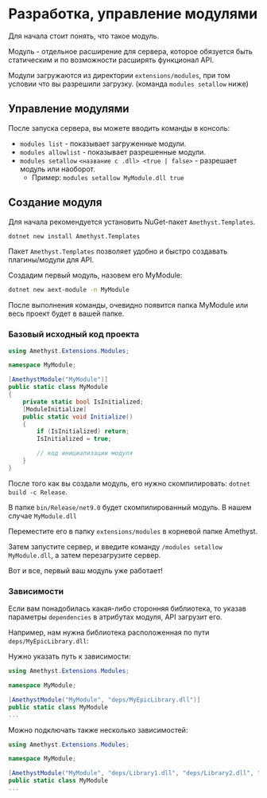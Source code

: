# Разработка, управление модулями

Для начала стоит понять, что такое модуль.

Модуль - отдельное расширение для сервера, которое обязуется быть статическим и по возможности расширять функционал API.

Модули загружаются из директории `extensions/modules`, при том условии что вы разрешили загрузку. (команда `modules setallow` ниже)

## Управление модулями

После запуска сервера, вы можете вводить команды в консоль:

- `modules list` - показывает загруженные модули.
- `modules allowlist` - показывает разрешенные модули.
- `modules setallow` `<название с .dll> <true | false>` - разрешает модуль или наоборот.
    - Пример: `modules setallow MyModule.dll true`

## Создание модуля
Для начала рекомендуется установить NuGet-пакет `Amethyst.Templates`.

```bash
dotnet new install Amethyst.Templates
```

Пакет `Amethyst.Templates` позволяет удобно и быстро создавать плагины/модули для API.

Создадим первый модуль, назовем его MyModule:
```bash
dotnet new aext-module -n MyModule
```

После выполнения команды, очевидно появится папка MyModule или весь проект будет в вашей папке.

### Базовый исходный код проекта

```cs
using Amethyst.Extensions.Modules;

namespace MyModule;

[AmethystModule("MyModule")]
public static class MyModule
{
    private static bool IsInitialized;
    [ModuleInitialize]
    public static void Initialize()
    {
        if (IsInitialized) return;
        IsInitialized = true;

        // код инициализации модуля
    }
}
```

После того как вы создали модуль, его нужно скомпилировать: `dotnet build -c Release`.

В папке `bin/Release/net9.0` будет скомпилированный модуль. В нашем случае `MyModule.dll`

Переместите его в папку `extensions/modules` в корневой папке Amethyst.

Затем запустите сервер, и введите команду `/modules setallow MyModule.dll`, а затем перезагрузите сервер.

Вот и все, первый ваш модуль уже работает!

### Зависимости
Если вам понадобилась какая-либо сторонняя библиотека, то указав параметры `dependencies` в атрибутах модуля, API загрузит его.

Например, нам нужна библиотека расположенная по пути `deps/MyEpicLibrary.dll`:

Нужно указать путь к зависимости:

```cs
using Amethyst.Extensions.Modules;

namespace MyModule;

[AmethystModule("MyModule", "deps/MyEpicLibrary.dll")]
public static class MyModule
...
```

Можно подключать также несколько зависимостей:

```cs
using Amethyst.Extensions.Modules;

namespace MyModule;

[AmethystModule("MyModule", "deps/Library1.dll", "deps/Library2.dll", "deps/Library3.dll")]
public static class MyModule
...
```